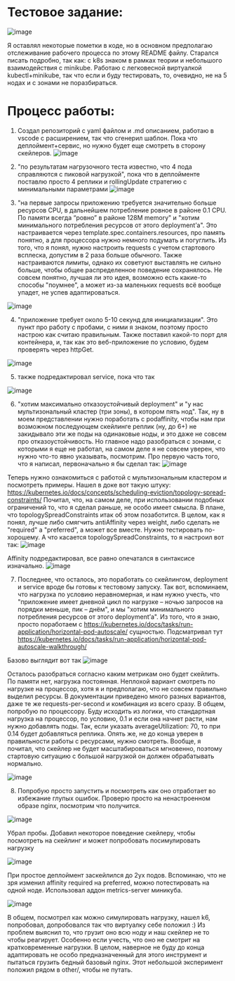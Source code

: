 # Тестовое задание:
![image](https://github.com/user-attachments/assets/2b711c7f-dde9-4b13-89e0-17a6525c0d58)

Я оставлял некоторые пометки в коде, но в основном предполагаю отслеживание рабочего процесса по этому README файлу. Старался писать подробно, так как: с k8s знаком в рамках теории и небольшого взаимодействия с minikube. 
Работаю с легковесной виртуалкой kubectl+minikube, так что если и буду тестировать, то, очевидно, не на 5 нодах и с зонами не поразбираться.

# Процесс работы:
1. Создал репозиторий с yaml файлом и .md описанием, работаю в vscode с расширением, так что сгенерил шаблон. Пока что деплоймент+сервис, но нужно будет еще смотреть в сторону скейлеров.
![image](https://github.com/user-attachments/assets/40487b15-0f90-4aea-957c-1dab6bfd7b45)

2. "по результатам нагрузочного теста известно, что 4 пода справляются с пиковой нагрузкой", пока что в деплойменте поставлю просто 4 реплики и rollingUpdate стратегию с минимальными параметрами
![image](https://github.com/user-attachments/assets/258ff437-a53b-4275-ab02-af95f36c7140)

3. "на первые запросы приложению требуется значительно больше ресурсов CPU, в дальнейшем потребление ровное в районе 0.1 CPU. По памяти всегда “ровно” в районе 128M memory" и "хотим минимального потребления ресурсов от этого deployment’а".
Это настраивается через template.spec.containers.resources, про память понятно, а для процессора нужно немного подумать и погуглить. Из того, что я понял, нужно настроить requests с учетом стартового всплеска, допустим в 2 раза больше обычного. Также настраиваются лимиты, однако их советуют выставлять не сильно больше, чтобы общее распределенное поведение сохранялось.
Не совсем понятно, лучшая ли это идея, возможно есть какие-то способы "поумнее", а может из-за маленьких requests всё вообще упадет, не успев адаптироваться.

![image](https://github.com/user-attachments/assets/10625d81-3a82-44be-afb7-7c6fec5ad590)

4. "приложение требует около 5-10 секунд для инициализации". Это пункт про работу с пробами, с ними я знаком, поэтому просто настрою как считаю правильным. Также поставил какой-то порт для контейнера, и, так как это веб-приложение по условию, будем проверять через httpGet.

![image](https://github.com/user-attachments/assets/2d563b9b-9a34-4899-a6c6-8c85b6798012)

5. также подредактировал service, пока что так

![image](https://github.com/user-attachments/assets/eaf8cdd2-b440-4bd6-bcc7-65e08435493c)

6. "хотим максимально отказоустойчивый deployment" и "у нас мультизональный кластер (три зоны), в котором пять нод".
Так, ну в моем представлении нужно поработать с podaffinity, чтобы нам при возможном последующем скейлинге реплик (ну, до 6+) не закидывало эти же поды на одинаковые ноды, и это даже не совсем про отказоустойчивость. Но главное надо разобраться с зонами, с которыми я еще не работал, на самом деле я не совсем уверен, что нужно что-то явно указывать, посмотрим.
Про первую часть того, что я написал, первоначально я бы сделал так:
![image](https://github.com/user-attachments/assets/476b7718-0434-4f11-8d42-6376084b112c)

Теперь нужно ознакомиться с работой с мультизональным кластером и посмотреть примеры. 
Нашел в доке вот такую штуку: https://kubernetes.io/docs/concepts/scheduling-eviction/topology-spread-constraints/
Почитал, что, на самом деле, при использовании подобных ограничений то, что я сделал раньше, не особо имеет смысла. В плане, что topologySpreadConstraints итак об этом позаботится. В целом, как я понял, лучше либо смягчить antiAffinity через weight, либо сделать не "required" а "preferred", а может все вместе. Нужно тестировать по-хорошему.
А что касается topologySpreadConstraints, то я настроил вот так:
![image](https://github.com/user-attachments/assets/85c6188b-dfcd-426e-b26d-bc5778059e10)

Affinity подредактировал, все равно опечатался в синтаксисе изначально.
![image](https://github.com/user-attachments/assets/7e023adb-a669-4bfe-ac85-765648b2b8c5)


7. Последнее, что осталось, это поработать со скейлингом, deployment и service вроде бы готовы к тестовому запуску. Так вот, вспоминаем, что нагрузка по условию неравномерная, и нам нужно учесть, что "приложение имеет дневной цикл по нагрузке – ночью запросов на порядки меньше, пик – днём", и мы "хотим минимального потребления ресурсов от этого deployment’а".
Из того, что я знаю, просто поработаем с https://kubernetes.io/docs/tasks/run-application/horizontal-pod-autoscale/ сущностью. Подсматривал тут https://kubernetes.io/docs/tasks/run-application/horizontal-pod-autoscale-walkthrough/

Базово выглядит вот так
![image](https://github.com/user-attachments/assets/8aa3bb74-2e07-43ba-ab34-29fa7994a21d)

Осталось разобраться согласно каким метрикам оно будет скейлить. По памяти нет, нагрузка постоянная. Неплохой вариант смотреть по нагрузке на процессор, хотя я и предполагаю, что не совсем правильно выделил ресурсы. В документации приведено много разных вариантов, даже те же requests-per-second и комбинация из всего сразу.
В общем, попробую по процессору. Буду исходить из логики, что стандартная нагрузка на процессор, по условию, 0.1 и если она начнет расти, нам нужно добавлять поды. Так, если указать averageUtilization: 70, то при 0.14 будет добавляться реплика. Опять же, не до конца уверен в правильности работы с ресурсами, нужно смотреть. Вообще, я почитал, что скейлер не будет масштабироваться мгновенно, поэтому стартовую ситуацию с большой нагрузкой он должен обрабатывать нормально.

![image](https://github.com/user-attachments/assets/316fd576-2f4a-4132-9280-04a2ab747855)


8. Попробую просто запустить и посмотреть как оно отработает во избежание глупых ошибок. Проверю просто на ненастроенном образе nginx, посмотрим что получится.

![image](https://github.com/user-attachments/assets/d99e050c-9d8f-43d6-82fa-afccb50f2868)

Убрал пробы. Добавил некоторое поведение скейлеру, чтобы посмотреть на скейлинг и может попробовать посимулировать нагрузку

![image](https://github.com/user-attachments/assets/87ae095d-3aeb-49ed-84d4-62dc43159e3f)

При простое деплоймент заскейлился до 2ух подов. Вспоминаю, что не зря изменил affinity required на preferred, можно потестировать на одной ноде. Использовал аддон metrics-server миникуба.

![image](https://github.com/user-attachments/assets/69c81598-1f34-4e19-b264-82070fe97ae0)


В общем, посмотрел как можно симулировать нагрузку, нашел k6, попробовал, допробовался так что виртуалку себе положил :)
Из проблем выяснил то, что грузит оно всю ноду и наш скейлер не то чтобы реагирует. Особенно если учесть, что оно не смотрит на кратковременные нагрузки.
В целом, наверное не буду до конца адаптировать не особо предназначенный для этого инструмент и пытаться грузить бедный базовый nginx. Этот небольшой эксперимент положил рядом в other/, чтобы не путать.
